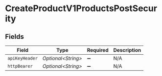 # CreateProductV1ProductsPostSecurity


## Fields

| Field               | Type                | Required            | Description         |
| ------------------- | ------------------- | ------------------- | ------------------- |
| `apiKeyHeader`      | *Optional\<String>* | :heavy_minus_sign:  | N/A                 |
| `httpBearer`        | *Optional\<String>* | :heavy_minus_sign:  | N/A                 |